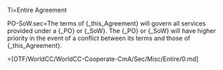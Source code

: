 Ti=Entire Agreement

PO-SoW.sec=The terms of {_this_Agreement} will govern all services provided under a {_PO} or {_SoW}.  The {_PO} or {_SoW} will have higher priority in the event of a conflict between its terms and those of {_this_Agreement}.

=[OTF/WorldCC/WorldCC-Cooperate-CmA/Sec/Misc/Entire/0.md]
